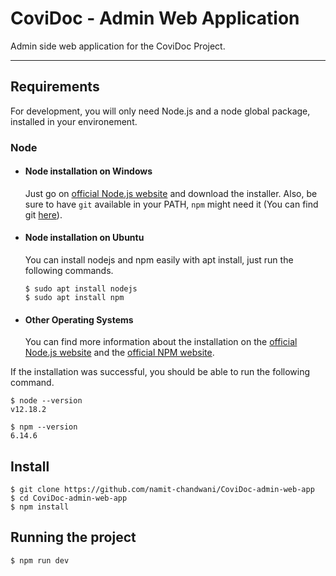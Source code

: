 # CoviDoc - Admin Web Application

Admin side web application for the CoviDoc Project.

---
## Requirements

For development, you will only need Node.js and a node global package, installed in your environement.

### Node
- #### Node installation on Windows

  Just go on [official Node.js website](https://nodejs.org/) and download the installer.
Also, be sure to have `git` available in your PATH, `npm` might need it (You can find git [here](https://git-scm.com/)).

- #### Node installation on Ubuntu

  You can install nodejs and npm easily with apt install, just run the following commands.

      $ sudo apt install nodejs
      $ sudo apt install npm

- #### Other Operating Systems
  You can find more information about the installation on the [official Node.js website](https://nodejs.org/) and the [official NPM website](https://npmjs.org/).

If the installation was successful, you should be able to run the following command.

    $ node --version
    v12.18.2

    $ npm --version
    6.14.6



## Install

    $ git clone https://github.com/namit-chandwani/CoviDoc-admin-web-app
    $ cd CoviDoc-admin-web-app
    $ npm install

## Running the project

    $ npm run dev
